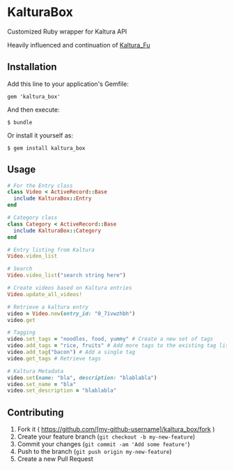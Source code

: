 # KalturaBox

Customized Ruby wrapper for Kaltura API

Heavily influenced and continuation of [Kaltura_Fu](https://github.com/Velir/kaltura_fu)

## Installation

Add this line to your application's Gemfile:

    gem 'kaltura_box'

And then execute:

    $ bundle

Or install it yourself as:

    $ gem install kaltura_box

## Usage

```ruby
# For the Entry class
class Video < ActiveRecord::Base
  include KalturaBox::Entry
end

# Category class
class Category < ActiveRecord::Base
  include KalturaBox::Category
end

# Entry listing from Kaltura
Video.video_list

# Search
Video.video_list("search string here")

# Create videos based on Kaltura entries
Video.update_all_videos!

# Retrieve a kaltura entry
video = Video.new(entry_id: "0_7ivwzhbh")
video.get

# Tagging
video.set_tags = "noodles, food, yummy" # Create a new set of tags
video.add_tags = "rice, fruits" # Add more tags to the existing tag list
video.add_tag("bacon") # Add a single tag
video.get_tags # Retrieve tags

# Kaltura Metadata
video.set(name: "bla", description: "blablabla")
video.set_name = "bla"
video.set_description = "blablabla"
```

## Contributing

1. Fork it ( https://github.com/[my-github-username]/kaltura_box/fork )
2. Create your feature branch (`git checkout -b my-new-feature`)
3. Commit your changes (`git commit -am 'Add some feature'`)
4. Push to the branch (`git push origin my-new-feature`)
5. Create a new Pull Request
